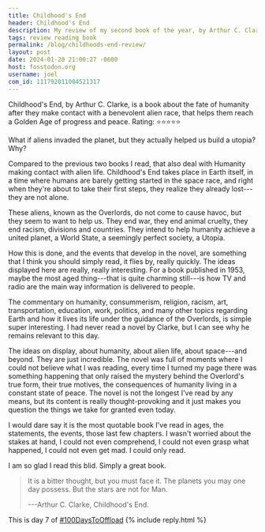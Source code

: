 ```yaml
---
title: Childhood's End
header: Childhood's End
description: My review of my second book of the year, by Arthur C. Clarke. A sci-fi futuristic utopia where Humanity thrives under the rule of an alien race with mysterious motives.
tags: review reading book
permalink: /blog/childhoods-end-review/
layout: post
date: 2024-01-20 21:00:27 -0600
host: fosstodon.org
username: joel
com_id: 111792011004521317
---
```


Childhood's End, by Arthur C. Clarke, is a book about the fate of humanity after they make contact with a benevolent alien race, that helps them reach a Golden Age of progress and peace. Rating: ⭐⭐⭐⭐⭐

What if aliens invaded the planet, but they actually helped us build a utopia? Why?

Compared to the previous two books I read, that also deal with Humanity making contact with alien life. Childhood's End takes place in Earth itself, in a time where humans are barely getting started in the space race, and right when they're about to take their first steps, they realize they already lost---they are not alone.

These aliens, known as the Overlords, do not come to cause havoc, but they seem to want to help us. They end war, they end animal cruelty, they end racism, divisions and countries. They intend to help humanity achieve a united planet, a World State, a seemingly perfect society, a Utopia.

How this is done, and the events that develop in the novel, are something that I think you should simply read, it flies by, really quickly. The ideas displayed here are really, really interesting. For a book published in 1953, maybe the most aged thing---that is quite charming still---is how TV and radio are the main way information is delivered to people.

The commentary on humanity, consummerism, religion, racism, art, transportation, education, work, politics, and many other topics regarding Earth and how it lives its life under the guidance of the Overlords, is simple super interesting. I had never read a novel by Clarke, but I can see why he remains relevant to this day.

The ideas on display, about humanity, about alien life, about space---and beyond. They are just incredible. The novel was full of moments where I could not believe what I was reading, every time I turned my page there was something happening that only raised the mystery behind the Overlord's true form, their true motives, the consequences of humanity living in a constant state of peace. The novel is not the longest I've read by any means, but its content is really thought-provoking and it just makes you question the things we take for granted even today. 

I would dare say it is the most quotable book I've read in ages, the statements, the events, those last few chapters. I wasn't worried about the stakes at hand, I could not even comprehend, I could not even grasp what happened, I could not even get mad. I could only read.


I am so glad I read this blid. Simply a great book.

> It is a bitter thought, but you must face it. The planets you may one day possess. But the stars are not for Man.
>
> ---Arthur C. Clarke, Childhood's End.

This is day 7 of [#100DaysToOffload](https://100daystooffload.com)
{% include reply.html %}
